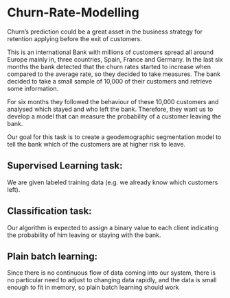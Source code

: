 # Churn-Rate-Modelling
Churn’s prediction could be a great asset in the business strategy for retention applying before the exit of customers.

This is an international Bank with millions of customers spread all around Europe mainly in, three countries, Spain, France and Germany. In the last six months the bank detected that the churn rates started to increase when compared to the average rate, so they decided to take measures. The bank decided to take a small sample of 10,000 of their customers and retrieve some information.

For six months they followed the behaviour of these 10,000 customers and analysed which stayed and who left the bank. Therefore, they want us to develop a model that can measure the probability of a customer leaving the bank.

Our goal for this task is to create a geodemographic segmentation model to tell the bank which of the customers are at higher risk to leave.




## Supervised Learning task:

We are given labeled training data (e.g. we already know which customers left).

## Classification task:

Our algorithm is expected to assign a binary value to each client indicating the probability of him leaving or staying with the bank.

## Plain batch learning: 

Since there is no continuous flow of data coming into our system, there is no particular need to adjust to changing data rapidly, and the data is small enough to fit in memory, so plain batch learning should work
